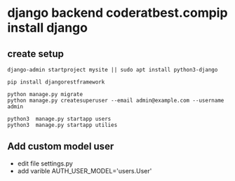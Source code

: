 # django backend coderatbest.compip install django

## create setup

```
django-admin startproject mysite || sudo apt install python3-django

pip install djangorestframework

python manage.py migrate
python manage.py createsuperuser --email admin@example.com --username admin

python3  manage.py startapp users
python3  manage.py startapp utilies

```
## Add custom model user

- edit file settings.py
- add varible AUTH_USER_MODEL='users.User'